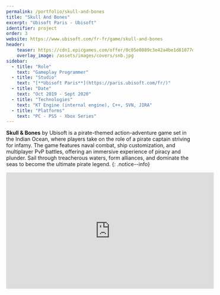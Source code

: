 ```yaml
---
permalink: /portfolio/skull-and-bones
title: "Skull And Bones"
excerpt: "Ubisoft Paris - Ubisoft"
identifier: project
order: 3
website: https://www.ubisoft.com/fr-fr/game/skull-and-bones
header:
    teaser: https://cdn1.epicgames.com/offer/0c05e0889c3e42a4be1d81077d6e653a/SAB_Store_Landscape_2560x1440_2560x1440-00b4029199a7a6778fd27dec96f08a28
    overlay_image: /assets/images/covers/snb.jpg
sidebar:
  - title: "Role"
    text: "Gameplay Programmer"
  - title: "Studio"
    text: "[**Ubisoft Paris**](https://paris.ubisoft.com/fr/)"
  - title: "Date"
    text: "Oct 2019 - Sept 2020"
  - title: "Technologies"
    text: "KT Engine (internal engine), C++, SVN, JIRA"
  - title: "Platforms"
    text: "PC - PS5 - Xbox Series"
---
```


**Skull & Bones** by Ubisoft is a pirate-themed action-adventure game set in the Indian Ocean, where players take on the role of a pirate captain striving for infamy. The game features naval combat, ship customization, and multiplayer PvP battles, offering an immersive experience of piracy and plunder. Sail through treacherous waters, form alliances, and dominate the seas to become the ultimate pirate legend.
{: .notice--info}


<iframe width="560" height="315" src="https://www.youtube.com/watch?v=OmDYo7MbQxo" title="YouTube video player" frameborder="0" allow="accelerometer; autoplay; clipboard-write; encrypted-media; gyroscope; picture-in-picture; web-share" referrerpolicy="strict-origin-when-cross-origin" allowfullscreen></iframe>